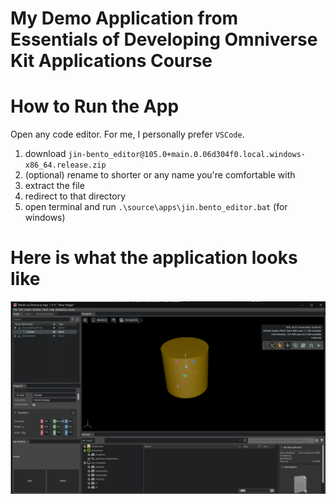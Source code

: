 # My Demo Application from Essentials of Developing Omniverse Kit Applications Course

# How to Run the App

Open any code editor. For me, I personally prefer `VSCode`. 

1. download `jin-bento_editor@105.0+main.0.06d304f0.local.windows-x86_64.release.zip`
2. (optional) rename to shorter or any name you're comfortable with
3. extract the file
4. redirect to that directory 
5. open terminal and run `.\source\apps\jin.bento_editor.bat` (for windows)

# Here is what the application looks like

![app demo](./bento-demo.png)
